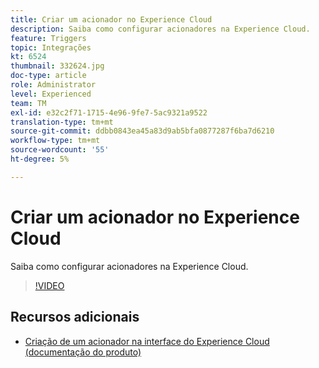 ```yaml
---
title: Criar um acionador no Experience Cloud
description: Saiba como configurar acionadores na Experience Cloud.
feature: Triggers
topic: Integrações
kt: 6524
thumbnail: 332624.jpg
doc-type: article
role: Administrator
level: Experienced
team: TM
exl-id: e32c2f71-1715-4e96-9fe7-5ac9321a9522
translation-type: tm+mt
source-git-commit: ddbb0843ea45a83d9ab5bfa0877287f6ba7d6210
workflow-type: tm+mt
source-wordcount: '55'
ht-degree: 5%

---
```


# Criar um acionador no Experience Cloud

Saiba como configurar acionadores na Experience Cloud.

>[!VIDEO](https://video.tv.adobe.com/v/332624?quality=12)

## Recursos adicionais

* [Criação de um acionador na interface do Experience Cloud (documentação do produto)](https://experienceleague.adobe.com/docs/campaign-standard/using/integrating-with-adobe-cloud/working-with-campaign-and-triggers/configuring-triggers-in-experience-cloud.html?lang=en#creating-a-trigger-in-the-experience-cloud-interface)
